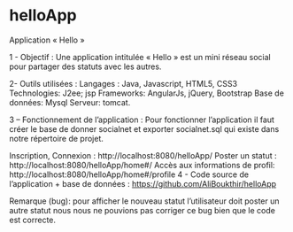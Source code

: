 # helloApp

Application « Hello »

1 - Objectif :
Une application intitulée « Hello » est un mini réseau social pour partager des statuts avec les autres.

2- Outils utilisées :
Langages : Java, Javascript, HTML5, CSS3
Technologies: J2ee; jsp
Frameworks: AngularJs, jQuery, Bootstrap
Base de données: Mysql
Serveur: tomcat.

3 – Fonctionnement de l’application :
Pour fonctionner l’application il faut créer le base de donner socialnet et exporter socialnet.sql qui existe dans notre répertoire de projet.

Inscription, Connexion : http://localhost:8080/helloApp/
Poster un statut : http://localhost:8080/helloApp/home#/
Accès aux informations de profil: http://localhost:8080/helloApp/home#/profile
4 - Code source de l’application + base de données :
https://github.com/AliBoukthir/helloApp

Remarque (bug): pour afficher le nouveau statut l’utilisateur doit poster un autre statut nous nous ne pouvions pas corriger ce bug bien que le code est correcte. 
